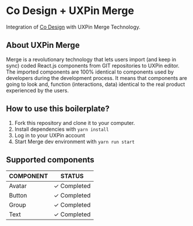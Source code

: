 # Co Design + UXPin Merge

Integration of [Co Design](https://github.com/cobaltinc/co-design) with UXPin Merge Technology.

## About UXPin Merge

Merge is a revolutionary technology that lets users import (and keep in sync) coded React.js components from GIT repositories to UXPin editor.
The imported components are 100% identical to components used by developers during the development process.
It means that components are going to look and, function (interactions, data) identical to the real product experienced by the users.

## How to use this boilerplate?

1. Fork this repository and clone it to your computer.
2. Install dependencies with `yarn install`
3. Log in to your UXPin account
4. Start Merge dev environment with `yarn run start`

## Supported components

| COMPONENT                | STATUS         |
| ------------------------ | -------------- |
| Avatar                   | ✓ Completed    |
| Button                   | ✓ Completed    |
| Group                    | ✓ Completed    |
| Text                     | ✓ Completed    |
